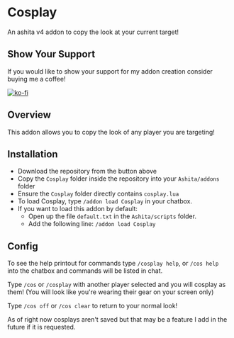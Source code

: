 # Cosplay

An ashita v4 addon to copy the look at your current target!

## Show Your Support ##
If you would like to show your support for my addon creation consider buying me a coffee! 

[![ko-fi](https://ko-fi.com/img/githubbutton_sm.svg)](https://ko-fi.com/A0A6JC40H)

## Overview

This addon allows you to copy the look of any player you are targeting!

## Installation
* Download the repository from the button above
* Copy the `Cosplay` folder inside the repository into your `Ashita/addons` folder
* Ensure the `Cosplay` folder directly contains `cosplay.lua`
* To load Cosplay, type `/addon load Cosplay` in your chatbox.
* If you want to load this addon by default:
    * Open up the file `default.txt` in the `Ashita/scripts` folder.
    * Add the following line: `/addon load Cosplay`

## Config

To see the help printout for commands type `/cosplay help`, or `/cos help` into the chatbox and commands will be listed in chat.

Type `/cos` or `/cosplay` with another player selected and you will cosplay as them! (You will look like you're wearing their gear on your screen only)

Type `/cos off` or `/cos clear` to return to your normal look!

As of right now cosplays aren't saved but that may be a feature I add in the future if it is requested.
